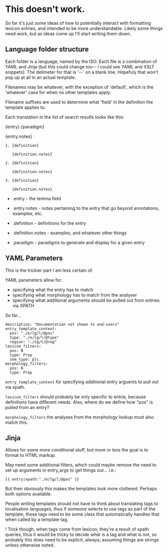 ﻿# This doesn't work.

So far it's just some ideas of how to potentially interact with
formatting lexicon entries, and intended to be more understandable.
Likely some things need work, but as ideas come up I'll start writing
them down.

## Language folder structure

Each folder is a language, named by the ISO. Each file is a combination
of YAML and Jinja (but this could change too-- I could see YAML and XSLT
snippets). The delimeter for that is '--' on a blank line. Hopefuly that
won't pop up at all in an actual template.

Filenames may be whatever, with the exception of 'default',
which is the 'whatever' case for when no other templates apply.

Filename suffixes are used to determine what 'field' in the definition
the template applies to.

Each translation in the list of search results looks like this: 

   {entry}                                            {paradigm}
  
   {entry.notes}
  
    1. {definition}
  
       {definition.notes}
  
    2. {definition}
  
       {definition.notes}
  
    3. {definition}
  
       {definition.notes}

 * .entry - the lemma field

 * .entry.notes - notes pertaining to the entry that go beyond
    annotations, examples, etc.

 * .definition - definitions for the entry

 * .definition.notes - examples, and whatever other things

 * .paradigm - paradigms to generate and display for a given entry

## YAML Parameters

This is the trickier part I am less certain of.

YAML parameters allow for: 

 * specifying what the entry has to match
 * specifying what morphology has to match from the analyser
 * specifying what additional arguments should be pulled out from
   entries via XPATH

So far...

    description: "Documentation not shown to end-users"
    entry_template_context:
      pos: "./e/lg/l/@pos"
      type: "./e/lg/l/@type"
      region: "./tg/t/@reg"
    lexicon_filters:
      pos: N
      type: Prop
      sem_type: plc
    morphology_filters:
      pos: N
      type: Prop

`entry_template_context` for specifying additional entry arguents to
pull out via xpath.

`lexicon_filters` should probably be only specific to entrie, because
definitions have different needs. Also, where do we define how "pos" is
pulled from an entry?

`morphology_filters` the analyses from the morphology lookup must also
match this.

## Jinja

Allows for some more conditional stuff, but more or less the goal is to
format to HTML markup.

May need some additional filters, which could maybe remove the need to set
up arguments in entry_args to get things out... i.e.: 

    {{ entry|xpath:"./e/lg/l/@pos" }}

But then obviously this makes the templates look more cluttered. Perhaps
both options available.

People writing templates should not have to think about translating tags
to localisation languages, thus if someone selects to use tags as part
of the template, these tags need to be some class that automatically
handles that when called by a template tag.

! Trick though, when tags come from lexicon, they're a result of xpath
queries, thus it would be tricky to decide what is a tag and what is
not, so probably this does need to be explicit, always; assuming things
are strings unless otherwise noted.

